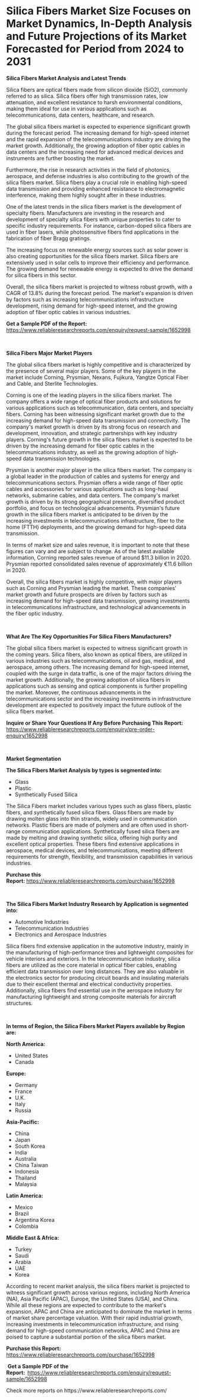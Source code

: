 <p><h1>Silica Fibers Market Size Focuses on Market Dynamics, In-Depth Analysis and Future Projections of its Market Forecasted for Period from 2024 to 2031</h1></p><p><strong>Silica Fibers Market Analysis and Latest Trends</strong></p>
<p><p>Silica fibers are optical fibers made from silicon dioxide (SiO2), commonly referred to as silica. Silica fibers offer high transmission rates, low attenuation, and excellent resistance to harsh environmental conditions, making them ideal for use in various applications such as telecommunications, data centers, healthcare, and research.</p><p>The global silica fibers market is expected to experience significant growth during the forecast period. The increasing demand for high-speed internet and the rapid expansion of the telecommunications industry are driving the market growth. Additionally, the growing adoption of fiber optic cables in data centers and the increasing need for advanced medical devices and instruments are further boosting the market.</p><p>Furthermore, the rise in research activities in the field of photonics, aerospace, and defense industries is also contributing to the growth of the silica fibers market. Silica fibers play a crucial role in enabling high-speed data transmission and providing enhanced resistance to electromagnetic interference, making them highly sought after in these industries.</p><p>One of the latest trends in the silica fibers market is the development of specialty fibers. Manufacturers are investing in the research and development of specialty silica fibers with unique properties to cater to specific industry requirements. For instance, carbon-doped silica fibers are used in fiber lasers, while photosensitive fibers find applications in the fabrication of fiber Bragg gratings.</p><p>The increasing focus on renewable energy sources such as solar power is also creating opportunities for the silica fibers market. Silica fibers are extensively used in solar cells to improve their efficiency and performance. The growing demand for renewable energy is expected to drive the demand for silica fibers in this sector.</p><p>Overall, the silica fibers market is projected to witness robust growth, with a CAGR of 13.8% during the forecast period. The market's expansion is driven by factors such as increasing telecommunications infrastructure development, rising demand for high-speed internet, and the growing adoption of fiber optic cables in various industries.</p></p>
<p><strong>Get a Sample PDF of the Report:&nbsp;</strong> <a href="https://www.reliableresearchreports.com/enquiry/request-sample/1652998">https://www.reliableresearchreports.com/enquiry/request-sample/1652998</a></p>
<p>&nbsp;</p>
<p><strong>Silica Fibers Major Market Players</strong></p>
<p><p>The global silica fibers market is highly competitive and is characterized by the presence of several major players. Some of the key players in the market include Corning, Prysmian, Nexans, Fujikura, Yangtze Optical Fiber and Cable, and Sterlite Technologies.</p><p>Corning is one of the leading players in the silica fibers market. The company offers a wide range of optical fiber products and solutions for various applications such as telecommunication, data centers, and specialty fibers. Corning has been witnessing significant market growth due to the increasing demand for high-speed data transmission and connectivity. The company's market growth is driven by its strong focus on research and development, innovation, and strategic partnerships with key industry players. Corning's future growth in the silica fibers market is expected to be driven by the increasing demand for fiber optic cables in the telecommunications industry, as well as the growing adoption of high-speed data transmission technologies.</p><p>Prysmian is another major player in the silica fibers market. The company is a global leader in the production of cables and systems for energy and telecommunications sectors. Prysmian offers a wide range of fiber optic cables and accessories for various applications such as long-haul networks, submarine cables, and data centers. The company's market growth is driven by its strong geographical presence, diversified product portfolio, and focus on technological advancements. Prysmian's future growth in the silica fibers market is anticipated to be driven by the increasing investments in telecommunications infrastructure, fiber to the home (FTTH) deployments, and the growing demand for high-speed data transmission.</p><p>In terms of market size and sales revenue, it is important to note that these figures can vary and are subject to change. As of the latest available information, Corning reported sales revenue of around $11.3 billion in 2020. Prysmian reported consolidated sales revenue of approximately €11.6 billion in 2020.</p><p>Overall, the silica fibers market is highly competitive, with major players such as Corning and Prysmian leading the market. These companies' market growth and future prospects are driven by factors such as increasing demand for high-speed data transmission, growing investments in telecommunications infrastructure, and technological advancements in the fiber optic industry.</p></p>
<p>&nbsp;</p>
<p><strong>What Are The Key Opportunities For Silica Fibers Manufacturers?</strong></p>
<p><p>The global silica fibers market is expected to witness significant growth in the coming years. Silica fibers, also known as optical fibers, are utilized in various industries such as telecommunications, oil and gas, medical, and aerospace, among others. The increasing demand for high-speed internet, coupled with the surge in data traffic, is one of the major factors driving the market growth. Additionally, the growing adoption of silica fibers in applications such as sensing and optical components is further propelling the market. Moreover, the continuous advancements in the telecommunications sector and the increasing investments in infrastructure development are expected to positively impact the future outlook of the silica fibers market.</p></p>
<p><strong>Inquire or Share Your Questions If Any Before Purchasing This Report:</strong> <a href="https://www.reliableresearchreports.com/enquiry/pre-order-enquiry/1652998">https://www.reliableresearchreports.com/enquiry/pre-order-enquiry/1652998</a></p>
<p>&nbsp;</p>
<p><strong>Market Segmentation</strong></p>
<p><strong>The Silica Fibers Market Analysis by types is segmented into:</strong></p>
<p><ul><li>Glass</li><li>Plastic</li><li>Synthetically Fused Silica</li></ul></p>
<p><p>The Silica Fibers market includes various types such as glass fibers, plastic fibers, and synthetically fused silica fibers. Glass fibers are made by drawing molten glass into thin strands, widely used in communication networks. Plastic fibers are made of polymers and are often used in short-range communication applications. Synthetically fused silica fibers are made by melting and drawing synthetic silica, offering high purity and excellent optical properties. These fibers find extensive applications in aerospace, medical devices, and telecommunications, meeting different requirements for strength, flexibility, and transmission capabilities in various industries.</p></p>
<p><strong>Purchase this Report:&nbsp;</strong><a href="https://www.reliableresearchreports.com/purchase/1652998">https://www.reliableresearchreports.com/purchase/1652998</a></p>
<p>&nbsp;</p>
<p><strong>The Silica Fibers Market Industry Research by Application is segmented into:</strong></p>
<p><ul><li>Automotive Industries</li><li>Telecommunication Industries</li><li>Electronics and Aerospace Industries</li></ul></p>
<p><p>Silica fibers find extensive application in the automotive industry, mainly in the manufacturing of high-performance tires and lightweight composites for vehicle interiors and exteriors. In the telecommunication industry, silica fibers are utilized as the core material in optical fiber cables, enabling efficient data transmission over long distances. They are also valuable in the electronics sector for producing circuit boards and insulating materials due to their excellent thermal and electrical conductivity properties. Additionally, silica fibers find essential use in the aerospace industry for manufacturing lightweight and strong composite materials for aircraft structures.</p></p>
<p>&nbsp;</p>
<p><strong>In terms of Region, the Silica Fibers Market Players available by Region are:</strong></p>
<p>
    <p> <strong> North America: </strong>
        <ul>
            <li>United States</li>
            <li>Canada</li>
        </ul>
        </p> 
    <p> <strong> Europe: </strong>
        <ul>
            <li>Germany</li>
            <li>France</li>
            <li>U.K.</li>
            <li>Italy</li>
            <li>Russia</li>
        </ul>
        </p> 
    <p> <strong> Asia-Pacific: </strong>
        <ul>
            <li>China</li>
            <li>Japan</li>
            <li>South Korea</li>
            <li>India</li>
            <li>Australia</li>
            <li>China Taiwan</li>
            <li>Indonesia</li>
            <li>Thailand</li>
            <li>Malaysia</li>
        </ul>
        </p> 
    <p> <strong> Latin America: </strong>
        <ul>
            <li>Mexico</li>
            <li>Brazil</li>
            <li>Argentina Korea</li>
            <li>Colombia</li>
        </ul>
        </p> 
    <p> <strong> Middle East & Africa: </strong>
        <ul>
            <li>Turkey</li>
            <li>Saudi</li>
            <li>Arabia</li>
            <li>UAE</li>
            <li>Korea</li>
        </ul>
    </p>
    </p>
<p><p>According to recent market analysis, the silica fibers market is projected to witness significant growth across various regions, including North America (NA), Asia Pacific (APAC), Europe, the United States (USA), and China. While all these regions are expected to contribute to the market's expansion, APAC and China are anticipated to dominate the market in terms of market share percentage valuation. With their rapid industrial growth, increasing investments in telecommunication infrastructure, and rising demand for high-speed communication networks, APAC and China are poised to capture a substantial portion of the silica fibers market.</p></p>
<p><strong>Purchase this Report: </strong><a href="https://www.reliableresearchreports.com/purchase/1652998">https://www.reliableresearchreports.com/purchase/1652998</a></p>
<p>&nbsp;<strong>Get a Sample PDF of the Report:&nbsp;&nbsp;</strong><a href="https://www.reliableresearchreports.com/enquiry/request-sample/1652998">https://www.reliableresearchreports.com/enquiry/request-sample/1652998</a></p>
<p><strong></strong></p>
<p>Check more reports on https://www.reliableresearchreports.com/</p>